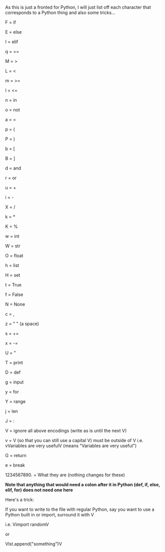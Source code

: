 As this is just a fronted for Python, I will just list off each character that corresponds to a Python thing and also some tricks...

F = if

E = else

I = elif

q = ==

M = >

L = <

m = >=

l = <=

n = in

o = not

a = =

p = (

P = )

b = \[

B = \]

d = and

r = or

u = +

i = -

X = /

k = *

K = %

w = int

W = str

O = float

h = list

H = set

t = True

f = False

N = None

c = ,

z = " " (a space)

s = += 

x = -=

U = "

T = print

D = def

g = input

y = for

Y = range

j = len

J = :

V = ignore all above encodings (write as is until the next V)

v = V (so that you can still use a capital V) must be outside of V i.e. vVariables are very usefulV (means "Variables are very useful")

G = return

e = break

1234567890. = What they are (nothing changes for these)

**Note that anything that would need a colon after it in Python (def, if, else, elif, for) does not need one here**

Here's a trick:

If you want to write to the file with regular Python, say you want to use a Python built in or import, surround it with V

i.e. Vimport randomV

or

Vlst.append("something")V
